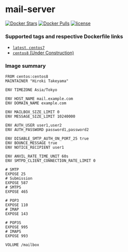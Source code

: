 # mail-server
[![Docker Stars](https://img.shields.io/docker/stars/takeyamajp/mail-server.svg)](https://hub.docker.com/r/takeyamajp/mail-server/)
[![Docker Pulls](https://img.shields.io/docker/pulls/takeyamajp/mail-server.svg)](https://hub.docker.com/r/takeyamajp/mail-server/)
[![license](https://img.shields.io/github/license/takeyamajp/docker-mail-server.svg)](https://github.com/takeyamajp/docker-mail-server/blob/master/LICENSE)

### Supported tags and respective Dockerfile links  
- [`latest`, `centos7`](https://github.com/takeyamajp/docker-mail-server/blob/master/centos7/Dockerfile)
- [`centos8` (Under Construction)](https://github.com/takeyamajp/docker-mail-server/blob/master/centos8/Dockerfile)

### Image summary
    FROM centos:centos8  
    MAINTAINER "Hiroki Takeyama"
    
    ENV TIMEZONE Asia/Tokyo
    
    ENV HOST_NAME mail.example.com  
    ENV DOMAIN_NAME example.com
    
    ENV MAILBOX_SIZE_LIMIT 0  
    ENV MESSAGE_SIZE_LIMIT 10240000
    
    ENV AUTH_USER user1,user2  
    ENV AUTH_PASSWORD password1,password2
    
    ENV DISABLE_SMTP_AUTH_ON_PORT_25 true  
    ENV BOUNCE_MESSAGE true  
    ENV NOTICE_RECIPIENT user1
    
    ENV ANVIL_RATE_TIME_UNIT 60s  
    ENV SMTPD_CLIENT_CONNECTION_RATE_LIMIT 0
    
    # SMTP  
    EXPOSE 25  
    # Submission  
    EXPOSE 587  
    # SMTPS  
    EXPOSE 465
    
    # POP3  
    EXPOSE 110  
    # IMAP  
    EXPOSE 143
    
    # POP3S  
    EXPOSE 995  
    # IMAPS  
    EXPOSE 993
    
    VOLUME /mailbox
